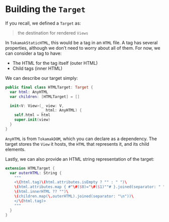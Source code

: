 # Building the `Target`

If you recall, we defined a `Target` as:

> the destination for rendered `Views`

In `TokamakStaticHTML`, this would be a tag in an `HTML` file. A tag has several properties, although we don’t need to worry about all of them. For now, we can consider a tag to have:

- The HTML for the tag itself (outer HTML)
- Child tags (inner HTML)

We can describe our target simply:

```swift
public final class HTMLTarget: Target {
  var html: AnyHTML
  var children: [HTMLTarget] = []

  init<V: View>(_ view: V,
                _ html: AnyHTML) {
    self.html = html
    super.init(view)
  }
}
```

`AnyHTML` is from `TokamakDOM`, which you can declare as a dependency. The target stores the `View` it hosts, the `HTML` that represents it, and its child elements.

Lastly, we can also provide an HTML string representation of the target:

```swift
extension HTMLTarget {
  var outerHTML: String {
    """
    <\(html.tag)\(html.attributes.isEmpty ? "" : " ")\
    \(html.attributes.map { #"\#($0)="\#($1)""# }.joined(separator: " "))>\
    \(html.innerHTML ?? "")\
    \(children.map(\.outerHTML).joined(separator: "\n"))\
    </\(html.tag)>
    """
  }
}
```
